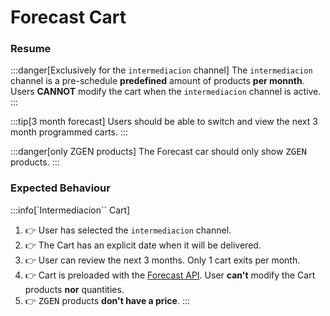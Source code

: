 # Forecast Cart

### Resume

:::danger[Exclusively for the `intermediacion` channel]
The `intermediacion` channel is a pre-schedule **predefined** amount of products **per monnth**.\
Users **CANNOT** modify the cart when the `intermediacion` channel is active.   
:::

:::tip[3 month forecast]
Users should be able to switch and view the next 3 month programmed carts.
:::

:::danger[only ZGEN products]
The Forecast car should only show <kbd>ZGEN</kbd> products.
:::

### Expected Behaviour

:::info[`Intermediacion`` Cart]
1. 👉 User has selected the `intermediacion` channel.
2. 👉 The Cart has an explicit date when it will be delivered.
3. 👉 User can review the next 3 months. Only 1 cart exits per month.
4. 👉 Cart is preloaded with the [Forecast API](../../api-rest-services/forecast.md). User **can't** modify the Cart products **nor** quantities.
5. 👉 <kbd>ZGEN</kbd> products **don't have a price**.
:::




